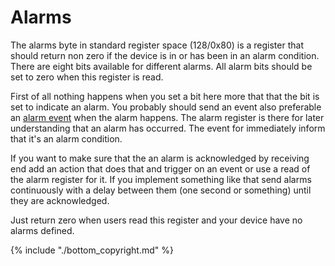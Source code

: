 # Alarms

The alarms byte in standard register space (128/0x80) is a register that should return non zero if the device is in or has been in an alarm condition. There are eight bits available for different alarms. All alarm bits should be set to zero when this register is read.

First of all nothing happens when you set a bit here more that that the bit is set to indicate an alarm. You probably should send an event also preferable an [alarm event](http://www.vscp.org/docs/vscpspec/doku.php?id=class1.alarm) when the alarm happens. The alarm register is there for later understanding that an alarm has occurred. The event for immediately inform that it's an alarm condition. 

If you want to make sure that the an alarm is acknowledged by receiving end add an action that does that and trigger on an event or use a read of the alarm register for it. If you implement something like that send alarms continuously with a delay between them (one second or something) until they are acknowledged. 

Just return zero when users read this register and your device have no alarms defined.

{% include "./bottom_copyright.md" %}
